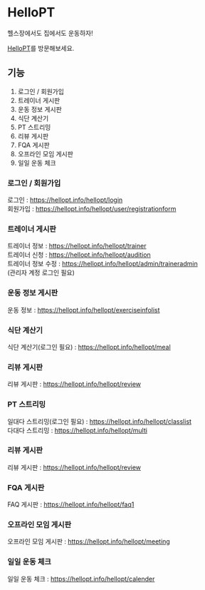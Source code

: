 # HelloPT
헬스장에서도 집에서도 운동하자!

[HelloPT](https://hellopt.info/hellopt)를 방문해보세요.

## 기능
1. 로그인 / 회원가입
2. 트레이너 게시판
3. 운동 정보 게시판
4. 식단 계산기
5. PT 스트리밍
6. 리뷰 게시판
7. FQA 게시판
8. 오프라인 모임 게시판
9. 일일 운동 체크

### 로그인 / 회원가입
로그인  : <https://hellopt.info/hellopt/login>  
회원가입 : <https://hellopt.info/hellopt/user/registrationform>

### 트레이너 게시판
트레이너 정보 : <https://hellopt.info/hellopt/trainer>  
트레이너 신청 : <https://hellopt.info/hellopt/audition>  
트레이너 정보 수정 : <https://hellopt.info/hellopt/admin/traineradmin>  
(관리자 계정 로그인 필요)

### 운동 정보 게시판
운동 정보 : <https://hellopt.info/hellopt/exerciseinfolist>

### 식단 계산기
식단 계산기(로그인 필요) : <https://hellopt.info/hellopt/meal>

### 리뷰 게시판
리뷰 게시판 : <https://hellopt.info/hellopt/review>

### PT 스트리밍
일대다 스트리밍(로그인 필요) : <https://hellopt.info/hellopt/classlist>  
다대다 스트리밍 : <https://hellopt.info/hellopt/multi>

### 리뷰 게시판
리뷰 게시판 : <https://hellopt.info/hellopt/review>

### FQA 게시판
FAQ 게시판 : <https://hellopt.info/hellopt/faq1>

### 오프라인 모임 게시판
오프라인 모임 게시판 : <https://hellopt.info/hellopt/meeting>

### 일일 운동 체크
일일 운동 체크 : <https://hellopt.info/hellopt/calender>




